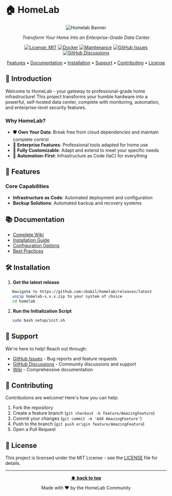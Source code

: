 # 🏠 HomeLab

<div align="center">

![Homelab Banner](https://raw.githubusercontent.com/cbabil/homelab/master/docs/assets/banner.png)

_Transform Your Home Into an Enterprise-Grade Data Center_

[![License: MIT](https://img.shields.io/badge/License-MIT-yellow.svg)](https://opensource.org/licenses/MIT)
[![Docker](https://img.shields.io/badge/Docker-Powered-blue)](https://www.docker.com/)
[![Maintenance](https://img.shields.io/badge/Maintained%3F-yes-green.svg)](https://github.com/cbabil/homelab/graphs/commit-activity)
[![GitHub Issues](https://img.shields.io/github/issues/cbabil/homelab)](https://github.com/cbabil/homelab/issues)
[![GitHub Discussions](https://img.shields.io/github/discussions/cbabil/homelab)](https://github.com/cbabil/homelab/discussions)

[Features](#-features) •
[Documentation](#-documentation) •
[Installation](#-installation) •
[Support](#-support) •
[Contributing](#-contributing) •
[License](#-license)

</div>

## 🌟 Introduction

Welcome to HomeLab - your gateway to professional-grade home infrastructure! This project transforms your humble hardware into a powerful, self-hosted data center, complete with monitoring, automation, and enterprise-level security features.

### Why HomeLab?

- 🛡️ **Own Your Data**: Break free from cloud dependencies and maintain complete control
- 🚀 **Enterprise Features**: Professional tools adapted for home use
- 🔧 **Fully Customizable**: Adapt and extend to meet your specific needs
- 🤖 **Automation-First**: Infrastructure as Code (IaC) for everything

## 🚀 Features

### Core Capabilities
- **Infrastructure as Code**: Automated deployment and configuration
- **Backup Solutions**: Automated backup and recovery systems

## 📚 Documentation

- [Complete Wiki](https://github.com/cbabil/homelab/wiki)
- [Installation Guide](https://github.com/cbabil/homelab/wiki/installation)
- [Configuration Options](https://github.com/cbabil/homelab/wiki/configuration)
- [Best Practices](https://github.com/cbabil/homelab/wiki/best-practices)

## 🛠️ Installation

1. **Get the latest release**
```bash
   Navigate to https://github.com:cbabil/homelab/releases/latest
   unzip homelab-x.x.x.zip to your system of choice
   cd homelab
```

2. **Run the Initialization Script**
```bash
   sudo bash setup/init.sh
```

## 💬 Support

We're here to help! Reach out through:

- [GitHub Issues](https://github.com/cbabil/homelab/issues) - Bug reports and feature requests
- [GitHub Discussions](https://github.com/cbabil/homelab/discussions) - Community discussions and support
- [Wiki](https://github.com/cbabil/homelab/wiki) - Comprehensive documentation

## 🤝 Contributing

Contributions are welcome! Here's how you can help:

1. Fork the repository
2. Create a feature branch (`git checkout -b feature/AmazingFeature`)
3. Commit your changes (`git commit -m 'Add AmazingFeature'`)
4. Push to the branch (`git push origin feature/AmazingFeature`)
5. Open a Pull Request

## 📜 License

This project is licensed under the MIT License - see the [LICENSE](LICENSE) file for details.

---

<div align="center">

**[⬆ back to top](#-homelab)**

Made with ❤️ by the HomeLab Community

</div>
